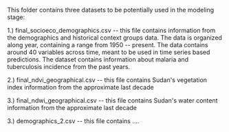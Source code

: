 This folder contains three datasets to be potentially used in the modeling stage:

1.) final_socioeco_demographics.csv -- this file contains information from the demographics and historical context groups data.  The data is organized along year, containing a range from 1950 -- present. 
The data contains around 40 variables across time, meant to be used in time series based predictions.  The dataset contains information about malaria and tuberculosis incidence from the past years.

2.) final_ndvi_geographical.csv -- this file contains Sudan's vegetation index information from the approximate last decade

3.) final_ndwi_geographical.csv -- this file contains Sudan's water content information from the approximate last decade

3.) demographics_2.csv -- this file contains ....

